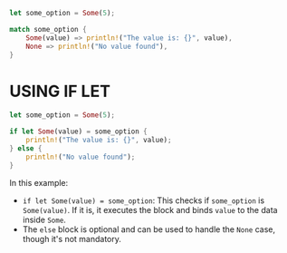 ```rust
let some_option = Some(5);

match some_option {
    Some(value) => println!("The value is: {}", value),
    None => println!("No value found"),
}

```
# USING IF LET
```rust
let some_option = Some(5);

if let Some(value) = some_option {
    println!("The value is: {}", value);
} else {
    println!("No value found");
}

```
In this example:

- `if let Some(value) = some_option`: This checks if `some_option` is `Some(value)`. If it is, it executes the block and binds `value` to the data inside `Some`.
- The `else` block is optional and can be used to handle the `None` case, though it's not mandatory.